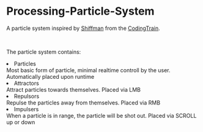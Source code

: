# Processing-Particle-System
A particle system inspired by <a href="https://github.com/shiffman">Shiffman</a> from the <a href="https://www.youtube.com/channel/UCvjgXvBlbQiydffZU7m1_aw">CodingTrain</a>.

<br>

The particle system contains:
<li>Particles<br>
  Most basic form of particle, minimal realtime controll by the user.
  Automatically placed upon runtime
<br>

<li>Attractors<br>
  Attract particles towards themselves.
  Placed via LMB
<br>

<li>Repulsors<br>
  Repulse the particles away from themselves.
  Placed via RMB
<br>

<li>Impulsers<br>
  When a particle is in range, the particle will be shot out.
  Placed via SCROLL up or down
